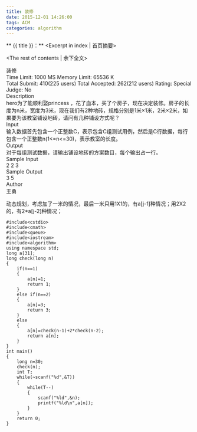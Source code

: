 ```yaml
---
title: 装修
date: 2015-12-01 14:26:00
tags: ACM
categories: algorithm
---
```


** {{ title }}：** <Excerpt in index | 首页摘要>
<!-- more -->
<The rest of contents | 余下全文>

装修   
Time Limit: 1000 MS	Memory Limit: 65536 K   
Total Submit: 410(225 users)	Total Accepted: 262(212 users)	Rating: 	Special Judge: No   
Description   
hero为了能顺利娶princess ，花了血本，买了个房子，现在决定装修。房子的长度为n米，宽度为3米，现在我们有2种地砖，规格分别是1米×1米，2米×2米，如果要为该教室铺设地砖，请问有几种铺设方式呢？   
Input   
输入数据首先包含一个正整数C，表示包含C组测试用例，然后是C行数据，每行包含一个正整数n(1<=n<=30)，表示教室的长度。   
Output   
对于每组测试数据，请输出铺设地砖的方案数目，每个输出占一行。   
Sample Input   
2 2 3   
Sample Output   
3 5   
Author   
王勇   

动态规划，考虑加了一米的情况，最后一米只用1X1的，有a[j-1]种情况；用2X2的，有2*a[j-2]种情况；
```
#include<cstdio>
#include<cmath>
#include<queue>
#include<iostream>
#include<algorithm>
using namespace std;
long a[31]; 
long check(long n)
{
    if(n==1)
    {
        a[n]=1;
        return 1;
    }
    else if(n==2)
    {
        a[n]=3;
        return 3;
    }
    else
    {
        a[n]=check(n-1)+2*check(n-2);
        return a[n];
    }
}
int main()
{
    long n=30;
    check(n);
    int T;
    while(~scanf("%d",&T))
    {
        while(T--)
        {
            scanf("%ld",&n);
            printf("%ld\n",a[n]);
        }
    }
    return 0;
}
```